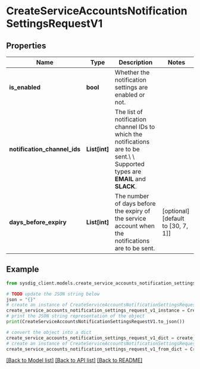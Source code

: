 # CreateServiceAccountsNotificationSettingsRequestV1


## Properties

Name | Type | Description | Notes
------------ | ------------- | ------------- | -------------
**is_enabled** | **bool** | Whether the notification settings are enabled or not. | 
**notification_channel_ids** | **List[int]** | The list of notification channel IDs to which the notifications are to be sent.\\ \\ Supported types are **EMAIL** and **SLACK**.  | 
**days_before_expiry** | **List[int]** | The number of days before the expiry of the service account when the notifications are to be sent. | [optional] [default to [30, 7, 1]]

## Example

```python
from sysdig_client.models.create_service_accounts_notification_settings_request_v1 import CreateServiceAccountsNotificationSettingsRequestV1

# TODO update the JSON string below
json = "{}"
# create an instance of CreateServiceAccountsNotificationSettingsRequestV1 from a JSON string
create_service_accounts_notification_settings_request_v1_instance = CreateServiceAccountsNotificationSettingsRequestV1.from_json(json)
# print the JSON string representation of the object
print(CreateServiceAccountsNotificationSettingsRequestV1.to_json())

# convert the object into a dict
create_service_accounts_notification_settings_request_v1_dict = create_service_accounts_notification_settings_request_v1_instance.to_dict()
# create an instance of CreateServiceAccountsNotificationSettingsRequestV1 from a dict
create_service_accounts_notification_settings_request_v1_from_dict = CreateServiceAccountsNotificationSettingsRequestV1.from_dict(create_service_accounts_notification_settings_request_v1_dict)
```
[[Back to Model list]](../README.md#documentation-for-models) [[Back to API list]](../README.md#documentation-for-api-endpoints) [[Back to README]](../README.md)


